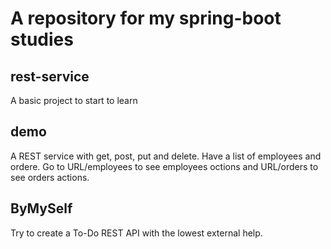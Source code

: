 # A repository for my spring-boot studies

## rest-service 
A basic project to start to learn

## demo 
A REST service with get, post, put and delete.
Have a list of employees and ordere.
Go to URL/employees to see employees octions and URL/orders to see orders actions.

## ByMySelf
Try to create a To-Do REST API with the lowest external help.
